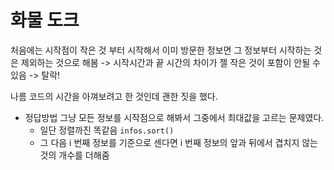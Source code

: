 # 화물 도크

처음에는 시작점이 작은 것 부터 시작해서
이미 방문한 정보면 그 정보부터 시작하는 것은 제외하는 것으로 해봄
-> 시작시간과 끝 시간의 차이가 젤 작은 것이 포함이 안될 수 있음 -> 탈락!

나름 코드의 시간을 아껴보려고 한 것인데 괜한 짓을 했다.

* 정답방법
  그냥 모든 정보를 시작점으로 해봐서 그중에서 최대값을 고르는 문제였다.
  * 일단 정렬까진 똑같음 ```infos.sort()```
  * 그 다음 i 번째 정보를 기준으로 센다면 i 번째 정보의 앞과 뒤에서 겹치지 않는것의 개수를 더해줌